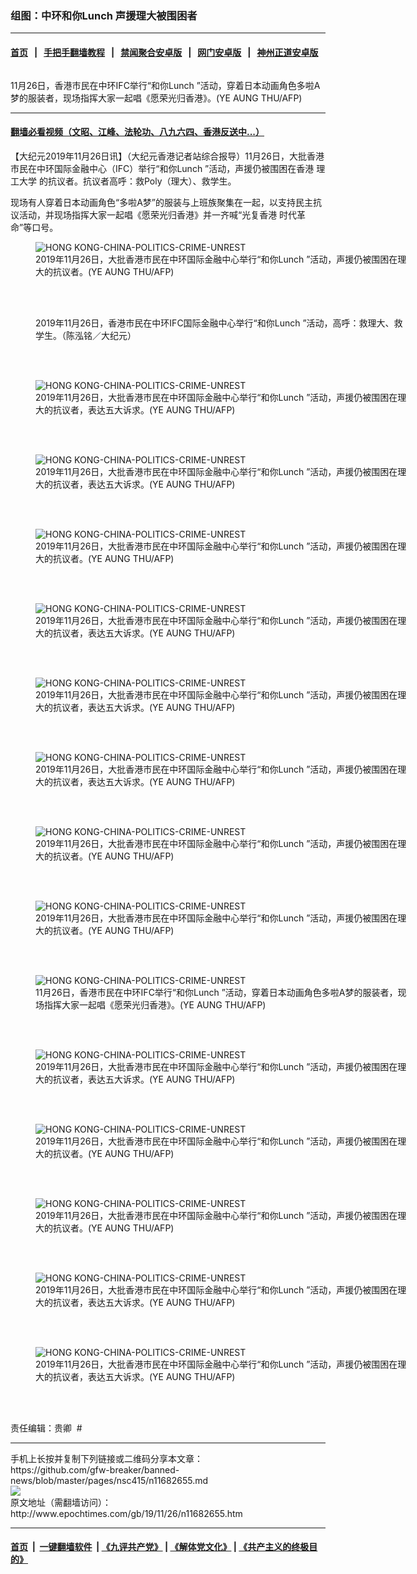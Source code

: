 ### 组图：中环和你Lunch 声援理大被围困者
------------------------

#### [首页](https://github.com/gfw-breaker/banned-news/blob/master/README.md) &nbsp;&nbsp;|&nbsp;&nbsp; [手把手翻墙教程](https://github.com/gfw-breaker/guides/wiki) &nbsp;&nbsp;|&nbsp;&nbsp; [禁闻聚合安卓版](https://github.com/gfw-breaker/bn-android) &nbsp;&nbsp;|&nbsp;&nbsp; [网门安卓版](https://github.com/oGate2/oGate) &nbsp;&nbsp;|&nbsp;&nbsp; [神州正道安卓版](https://github.com/SzzdOgate/update) 



<div><img alt="" class="aligncenter wp-post-image" src="http://i.epochtimes.com/assets/uploads/2019/11/1911261027531758-600x400.jpg"/>
<div class="red16 caption">
 <p>
  11月26日，香港市民在中环IFC举行“和你Lunch ”活动，穿着日本动画角色多啦A梦的服装者，现场指挥大家一起唱《愿荣光归香港》。(YE AUNG THU/AFP)
 </p>
</div>
</div><hr/>

#### [翻墙必看视频（文昭、江峰、法轮功、八九六四、香港反送中...）](https://github.com/gfw-breaker/banned-news/blob/master/pages/links.md)

<div><p>
 【大纪元2019年11月26日讯】（大纪元香港记者站综合报导）11月26日，大批香港市民在中环国际金融中心（IFC）举行“和你Lunch ”活动，声援仍被围困在香港
 <ok href="http://www.epochtimes.com/gb/tag/%E7%90%86%E5%B7%A5%E5%A4%A7%E5%AD%A6.html">
  理工大学
 </ok>
 的抗议者。抗议者高呼：救Poly（理大）、救学生。
</p>
<p>
 现场有人穿着日本动画角色“多啦A梦”的服装与上班族聚集在一起，以支持民主抗议活动，并现场指挥大家一起唱《愿荣光归香港》并一齐喊“光复香港 时代革命”等口号。
</p>
<p>
 <center>
 </center>
</p>
<p>
 <center>
 </center>
</p>
<p>
 <center>
 </center>
</p>
<p>
 <center>
 </center>
</p>
<figure class="wp-caption aligncenter" id="attachment_11682695" style="width: 600px">
 <ok href="http://i.epochtimes.com/assets/uploads/2019/11/1911261027471758.jpg">
  <img alt="HONG KONG-CHINA-POLITICS-CRIME-UNREST" class="size-large wp-image-11682695" src="http://i.epochtimes.com/assets/uploads/2019/11/1911261027471758-600x400.jpg" title="HONG KONG-CHINA-POLITICS-CRIME-UNREST"/>
 </ok>
 <br/><figcaption class="wp-caption-text">
  2019年11月26日，大批香港市民在中环国际金融中心举行“和你Lunch ”活动，声援仍被围困在理大的抗议者。(YE AUNG THU/AFP)
 </figcaption><br/>
</figure><br/>
<figure class="wp-caption aligncenter" id="attachment_11682658" style="width: 600px">
 <ok href="http://i.epochtimes.com/assets/uploads/2019/11/1911260723322478.jpg">
  <img alt="" class="size-large wp-image-11682658" src="http://i.epochtimes.com/assets/uploads/2019/11/1911260723322478-600x450.jpg" title=""/>
 </ok>
 <br/><figcaption class="wp-caption-text">
  2019年11月26日，香港市民在中环IFC国际金融中心举行“和你Lunch ”活动，高呼：救理大、救学生。（陈泓铭／大纪元）
 </figcaption><br/>
</figure><br/>
<figure class="wp-caption aligncenter" id="attachment_11682706" style="width: 600px">
 <ok href="http://i.epochtimes.com/assets/uploads/2019/11/1911261026241758.jpg">
  <img alt="HONG KONG-CHINA-POLITICS-CRIME-UNREST" class="size-large wp-image-11682706" src="http://i.epochtimes.com/assets/uploads/2019/11/1911261026241758-600x400.jpg" title="HONG KONG-CHINA-POLITICS-CRIME-UNREST"/>
 </ok>
 <br/><figcaption class="wp-caption-text">
  2019年11月26日，大批香港市民在中环国际金融中心举行“和你Lunch ”活动，声援仍被围困在理大的抗议者，表达五大诉求。(YE AUNG THU/AFP)
 </figcaption><br/>
</figure><br/>
<figure class="wp-caption aligncenter" id="attachment_11682710" style="width: 600px">
 <ok href="http://i.epochtimes.com/assets/uploads/2019/11/1911261026551758.jpg">
  <img alt="HONG KONG-CHINA-POLITICS-CRIME-UNREST" class="size-large wp-image-11682710" src="http://i.epochtimes.com/assets/uploads/2019/11/1911261026551758-600x400.jpg" title="HONG KONG-CHINA-POLITICS-CRIME-UNREST"/>
 </ok>
 <br/><figcaption class="wp-caption-text">
  2019年11月26日，大批香港市民在中环国际金融中心举行“和你Lunch ”活动，声援仍被围困在理大的抗议者，表达五大诉求。(YE AUNG THU/AFP)
 </figcaption><br/>
</figure><br/>
<figure class="wp-caption aligncenter" id="attachment_11682691" style="width: 600px">
 <ok href="http://i.epochtimes.com/assets/uploads/2019/11/1911261028101758.jpg">
  <img alt="HONG KONG-CHINA-POLITICS-CRIME-UNREST" class="size-large wp-image-11682691" src="http://i.epochtimes.com/assets/uploads/2019/11/1911261028101758-600x400.jpg" title="HONG KONG-CHINA-POLITICS-CRIME-UNREST"/>
 </ok>
 <br/><figcaption class="wp-caption-text">
  2019年11月26日，大批香港市民在中环国际金融中心举行“和你Lunch ”活动，声援仍被围困在理大的抗议者。(YE AUNG THU/AFP)
 </figcaption><br/>
</figure><br/>
<figure class="wp-caption aligncenter" id="attachment_11682696" style="width: 600px">
 <ok href="http://i.epochtimes.com/assets/uploads/2019/11/1911261027401758.jpg">
  <img alt="HONG KONG-CHINA-POLITICS-CRIME-UNREST" class="size-large wp-image-11682696" src="http://i.epochtimes.com/assets/uploads/2019/11/1911261027401758-600x399.jpg" title="HONG KONG-CHINA-POLITICS-CRIME-UNREST"/>
 </ok>
 <br/><figcaption class="wp-caption-text">
  2019年11月26日，大批香港市民在中环国际金融中心举行“和你Lunch ”活动，声援仍被围困在理大的抗议者，表达五大诉求。(YE AUNG THU/AFP)
 </figcaption><br/>
</figure><br/>
<figure class="wp-caption aligncenter" id="attachment_11682705" style="width: 600px">
 <ok href="http://i.epochtimes.com/assets/uploads/2019/11/1911261026471758.jpg">
  <img alt="HONG KONG-CHINA-POLITICS-CRIME-UNREST" class="size-large wp-image-11682705" src="http://i.epochtimes.com/assets/uploads/2019/11/1911261026471758-600x399.jpg" title="HONG KONG-CHINA-POLITICS-CRIME-UNREST"/>
 </ok>
 <br/><figcaption class="wp-caption-text">
  2019年11月26日，大批香港市民在中环国际金融中心举行“和你Lunch ”活动，声援仍被围困在理大的抗议者，表达五大诉求。(YE AUNG THU/AFP)
 </figcaption><br/>
</figure><br/>
<figure class="wp-caption aligncenter" id="attachment_11682694" style="width: 600px">
 <ok href="http://i.epochtimes.com/assets/uploads/2019/11/1911261028021758.jpg">
  <img alt="HONG KONG-CHINA-POLITICS-CRIME-UNREST" class="size-large wp-image-11682694" src="http://i.epochtimes.com/assets/uploads/2019/11/1911261028021758-600x399.jpg" title="HONG KONG-CHINA-POLITICS-CRIME-UNREST"/>
 </ok>
 <br/><figcaption class="wp-caption-text">
  2019年11月26日，大批香港市民在中环国际金融中心举行“和你Lunch ”活动，声援仍被围困在理大的抗议者，表达五大诉求。(YE AUNG THU/AFP)
 </figcaption><br/>
</figure><br/>
<figure class="wp-caption aligncenter" id="attachment_11682697" style="width: 600px">
 <ok href="http://i.epochtimes.com/assets/uploads/2019/11/1911261027321758.jpg">
  <img alt="HONG KONG-CHINA-POLITICS-CRIME-UNREST" class="size-large wp-image-11682697" src="http://i.epochtimes.com/assets/uploads/2019/11/1911261027321758-600x399.jpg" title="HONG KONG-CHINA-POLITICS-CRIME-UNREST"/>
 </ok>
 <br/><figcaption class="wp-caption-text">
  2019年11月26日，大批香港市民在中环国际金融中心举行“和你Lunch ”活动，声援仍被围困在理大的抗议者。(YE AUNG THU/AFP)
 </figcaption><br/>
</figure><br/>
<figure class="wp-caption aligncenter" id="attachment_11682698" style="width: 600px">
 <ok href="http://i.epochtimes.com/assets/uploads/2019/11/1911261027221758.jpg">
  <img alt="HONG KONG-CHINA-POLITICS-CRIME-UNREST" class="size-large wp-image-11682698" src="http://i.epochtimes.com/assets/uploads/2019/11/1911261027221758-600x399.jpg" title="HONG KONG-CHINA-POLITICS-CRIME-UNREST"/>
 </ok>
 <br/><figcaption class="wp-caption-text">
  2019年11月26日，大批香港市民在中环国际金融中心举行“和你Lunch ”活动，声援仍被围困在理大的抗议者。(YE AUNG THU/AFP)
 </figcaption><br/>
</figure><br/>
<figure class="wp-caption aligncenter" id="attachment_11682715" style="width: 600px">
 <ok href="http://i.epochtimes.com/assets/uploads/2019/11/1911261026171758.jpg">
  <img alt="HONG KONG-CHINA-POLITICS-CRIME-UNREST" class="size-large wp-image-11682715" src="http://i.epochtimes.com/assets/uploads/2019/11/1911261026171758-600x400.jpg" title="HONG KONG-CHINA-POLITICS-CRIME-UNREST"/>
 </ok>
 <br/><figcaption class="wp-caption-text">
  11月26日，香港市民在中环IFC举行“和你Lunch ”活动，穿着日本动画角色多啦A梦的服装者，现场指挥大家一起唱《愿荣光归香港》。(YE AUNG THU/AFP)
 </figcaption><br/>
</figure><br/>
<figure class="wp-caption aligncenter" id="attachment_11682716" style="width: 600px">
 <ok href="http://i.epochtimes.com/assets/uploads/2019/11/1911261026091758.jpg">
  <img alt="HONG KONG-CHINA-POLITICS-CRIME-UNREST" class="size-large wp-image-11682716" src="http://i.epochtimes.com/assets/uploads/2019/11/1911261026091758-600x400.jpg" title="HONG KONG-CHINA-POLITICS-CRIME-UNREST"/>
 </ok>
 <br/><figcaption class="wp-caption-text">
  2019年11月26日，大批香港市民在中环国际金融中心举行“和你Lunch ”活动，声援仍被围困在理大的抗议者，表达五大诉求。(YE AUNG THU/AFP)
 </figcaption><br/>
</figure><br/>
<figure class="wp-caption aligncenter" id="attachment_11682702" style="width: 600px">
 <ok href="http://i.epochtimes.com/assets/uploads/2019/11/1911261027141758.jpg">
  <img alt="HONG KONG-CHINA-POLITICS-CRIME-UNREST" class="size-large wp-image-11682702" src="http://i.epochtimes.com/assets/uploads/2019/11/1911261027141758-600x399.jpg" title="HONG KONG-CHINA-POLITICS-CRIME-UNREST"/>
 </ok>
 <br/><figcaption class="wp-caption-text">
  2019年11月26日，大批香港市民在中环国际金融中心举行“和你Lunch ”活动，声援仍被围困在理大的抗议者。(YE AUNG THU/AFP)
 </figcaption><br/>
</figure><br/>
<figure class="wp-caption aligncenter" id="attachment_11682703" style="width: 600px">
 <ok href="http://i.epochtimes.com/assets/uploads/2019/11/1911261027041758.jpg">
  <img alt="HONG KONG-CHINA-POLITICS-CRIME-UNREST" class="size-large wp-image-11682703" src="http://i.epochtimes.com/assets/uploads/2019/11/1911261027041758-600x400.jpg" title="HONG KONG-CHINA-POLITICS-CRIME-UNREST"/>
 </ok>
 <br/><figcaption class="wp-caption-text">
  2019年11月26日，大批香港市民在中环国际金融中心举行“和你Lunch ”活动，声援仍被围困在理大的抗议者。(YE AUNG THU/AFP)
 </figcaption><br/>
</figure><br/>
<figure class="wp-caption aligncenter" id="attachment_11682711" style="width: 600px">
 <ok href="http://i.epochtimes.com/assets/uploads/2019/11/1911261026381758.jpg">
  <img alt="HONG KONG-CHINA-POLITICS-CRIME-UNREST" class="size-large wp-image-11682711" src="http://i.epochtimes.com/assets/uploads/2019/11/1911261026381758-600x400.jpg" title="HONG KONG-CHINA-POLITICS-CRIME-UNREST"/>
 </ok>
 <br/><figcaption class="wp-caption-text">
  2019年11月26日，大批香港市民在中环国际金融中心举行“和你Lunch ”活动，声援仍被围困在理大的抗议者，表达五大诉求。(YE AUNG THU/AFP)
 </figcaption><br/>
</figure><br/>
<figure class="wp-caption aligncenter" id="attachment_11682713" style="width: 600px">
 <ok href="http://i.epochtimes.com/assets/uploads/2019/11/1911261026321758.jpg">
  <img alt="HONG KONG-CHINA-POLITICS-CRIME-UNREST" class="size-large wp-image-11682713" src="http://i.epochtimes.com/assets/uploads/2019/11/1911261026321758-600x400.jpg" title="HONG KONG-CHINA-POLITICS-CRIME-UNREST"/>
 </ok>
 <br/><figcaption class="wp-caption-text">
  2019年11月26日，大批香港市民在中环国际金融中心举行“和你Lunch ”活动，声援仍被围困在理大的抗议者，表达五大诉求。(YE AUNG THU/AFP)
 </figcaption><br/>
</figure><br/>
<p>
 责任编辑：贵卿  #
</p>
</div>
<hr/>
手机上长按并复制下列链接或二维码分享本文章：<br/>
https://github.com/gfw-breaker/banned-news/blob/master/pages/nsc415/n11682655.md <br/>
<a href='https://github.com/gfw-breaker/banned-news/blob/master/pages/nsc415/n11682655.md'><img src='https://github.com/gfw-breaker/banned-news/blob/master/pages/nsc415/n11682655.md.png'/></a> <br/>
原文地址（需翻墙访问）：http://www.epochtimes.com/gb/19/11/26/n11682655.htm


------------------------
#### [首页](https://github.com/gfw-breaker/banned-news/blob/master/README.md) &nbsp;|&nbsp; [一键翻墙软件](https://github.com/gfw-breaker/nogfw/blob/master/README.md) &nbsp;| [《九评共产党》](https://github.com/gfw-breaker/9ping.md/blob/master/README.md#九评之一评共产党是什么) | [《解体党文化》](https://github.com/gfw-breaker/jtdwh.md/blob/master/README.md) | [《共产主义的终极目的》](https://github.com/gfw-breaker/gczydzjmd.md/blob/master/README.md)


<img src='http://gfw-breaker.win/banned-news/pages/nsc415/n11682655.md' width='0px' height='0px'/>
